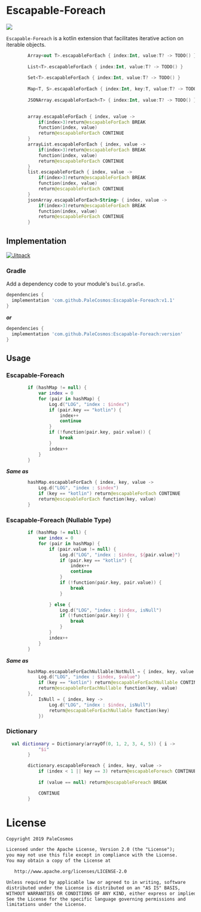 # Escapable-Foreach

<p>
<a herf="https://opensource.org/licenses/Apache-2.0"><img src="https://img.shields.io/badge/LICENSE-Apache%202.0-blue"/></a>
</p>


`Escapable-Foreach` is a kotlin extension that facilitates  iterative action on iterable objects.

```kotlin
        Array<out T>.escapableForEach { index:Int, value:T? -> TODO() }
        
        List<T>.escapableForEach { index:Int, value:T? -> TODO() }
        
        Set<T>.escapableForEach { index:Int, value:T? -> TODO() }
        
        Map<T, S>.escapableForEach { index:Int, key:T, value:T? -> TODO() }
        
        JSONArray.escapableForEach<T> { index:Int, value:T? -> TODO() }
        
```

```kotlin
        array.escapableForEach { index, value ->
            if(index>3)return@escapableForEach BREAK
            function(index, value)
            return@escapableForEach CONTINUE
        }
        arrayList.escapableForEach { index, value ->
            if(index>3)return@escapableForEach BREAK
            function(index, value)
            return@escapableForEach CONTINUE
        }
        list.escapableForEach { index, value ->
            if(index>3)return@escapableForEach BREAK
            function(index, value)
            return@escapableForEach CONTINUE
        }
        jsonArray.escapableForEach<String> { index, value ->
            if(index>3)return@escapableForEach BREAK
            function(index, value)
            return@escapableForEach CONTINUE
        }
```

## Implementation


[![Jitpack](https://jitpack.io/v/PaleCosmos/Escapable-Foreach.svg)](https://jitpack.io/#PaleCosmos/Escapable-Foreach)

### Gradle
Add a dependency code to your module's `build.gradle`.
```gradle
dependencies {
  implementation 'com.github.PaleCosmos:Escapable-Foreach:v1.1'
}
```
***or***
```gradle
dependencies {
  implementation 'com.github.PaleCosmos:Escapable-Foreach:version'
}
```

## Usage
### Escapable-Foreach
```kotlin
        if (hashMap != null) {
            var index = 0
            for (pair in hashMap) {
                Log.d("LOG", "index : $index")
                if (pair.key == "kotlin") {
                    index++
                    continue
                }
                if (!function(pair.key, pair.value)) {
                    break
                }
                index++
            }
        }
```
***Same as***
```kotlin
        hashMap.escapableForEach { index, key, value ->
            Log.d("LOG", "index : $index")
            if (key == "kotlin") return@escapableForEach CONTINUE
            return@escapableForEach function(key, value)
        }
```

### Escapable-Foreach (Nullable Type)
```kotlin
        if (hashMap != null) {
            var index = 0
            for (pair in hashMap) {
                if (pair.value != null) {
                    Log.d("LOG", "index : $index, ${pair.value}")
                    if (pair.key == "kotlin") {
                        index++
                        continue
                    }
                    if (!function(pair.key, pair.value)) {
                        break
                    }

                } else {
                    Log.d("LOG", "index : $index, isNull")
                    if (!function(pair.key)) {
                        break
                    }
                }
                index++
            }
        }
```
***Same as***
```kotlin
        hashMap.escapableForEachNullable(NotNull = { index, key, value ->
            Log.d("LOG", "index : $index, $value")
            if (key == "kotlin") return@escapableForEachNullable CONTINUE
            return@escapableForEachNullable function(key, value)
        },
            IsNull = { index, key ->
                Log.d("LOG", "index : $index, isNull")
                return@escapableForEachNullable function(key)
            })
```

### Dictionary
```kotlin
  val dictionary = Dictionary(arrayOf(0, 1, 2, 3, 4, 5)) { i ->
            "$i"
        }

        dictionary.escapableForeach { index, key, value ->
            if (index < 1 || key == 3) return@escapableForeach CONTINUE
            
            if (value == null) return@escapableForeach BREAK

            CONTINUE
        }
```

# License
```xml
Copyright 2019 PaleCosmos

Licensed under the Apache License, Version 2.0 (the "License");
you may not use this file except in compliance with the License.
You may obtain a copy of the License at

   http://www.apache.org/licenses/LICENSE-2.0

Unless required by applicable law or agreed to in writing, software
distributed under the License is distributed on an "AS IS" BASIS,
WITHOUT WARRANTIES OR CONDITIONS OF ANY KIND, either express or implied.
See the License for the specific language governing permissions and
limitations under the License.
```
